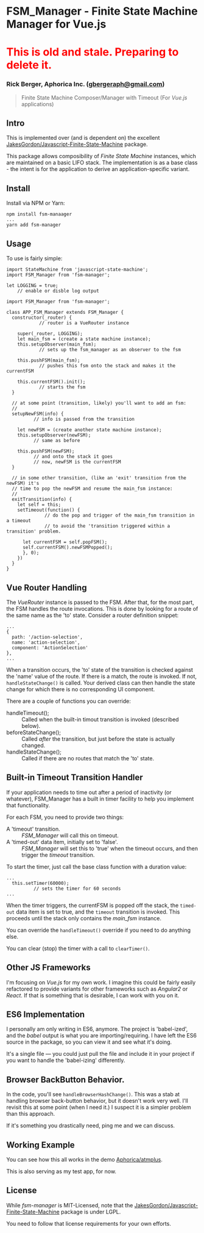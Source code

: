 # FSM_Manager - Finite State Machine Manager for Vue.js

<h1 style='color:red'>This is old and stale.  Preparing to delete it.</style> 

### Rick Berger, Aphorica Inc. (gbergeraph@gmail.com)

> Finite State Machine Composer/Manager with Timeout
> (For _Vue.js_ applications)

## Intro
This is implemented over (and is dependent on) the excellent
<a href="https://github.com/jakesgordon/javascript-state-machine">
JakesGordon/Javascript-Finite-State-Machine</a> package.

This package allows composibility of _Finite State Machine_ instances, which
are maintained on a basic LIFO stack.  The implementation is as
a base class - the intent is for the application to derive an
application-specific variant.

## Install
Install via NPM or Yarn:
```
npm install fsm-manaager
...
yarn add fsm-manager
```
## Usage
To use is fairly simple:
```
import StateMachine from 'javascript-state-machine';
import FSM_Manager from 'fsm-manager';

let LOGGING = true;
    // enable or disble log output

import FSM_Manager from 'fsm-manager';

class APP_FSM_Manager extends FSM_Manager {
  constructor(_router) {
            // router is a VueRouter instance

    super(_router, LOGGING);
    let main_fsm = (create a state machine instance);
    this.setupObserver(main_fsm);
            // sets up the fsm_manager as an observer to the fsm

    this.pushFSM(main_fsm);
            // pushes this fsm onto the stack and makes it the currentFSM

    this.currentFSM().init();
            // starts the fsm
  }

  // at some point (transition, likely) you'll want to add an fsm:
  //
  setupNewFSM(info) {
          // info is passed from the transition

    let newFSM = (create another state machine instance);
    this.setupObserver(newFSM);
          // same as before

    this.pushFSM(newFSM);
          // and onto the stack it goes
          // now, newFSM is the currentFSM
  }

  // in some other transition, (like an 'exit' transition from the newFSM) it's
  // time to pop the newFSM and resume the main_fsm instance:
  //
  exitTransition(info) {
    let self = this;
    setTimeout(function() {
              // do the pop and trigger of the main_fsm transition in a timeout
              // to avoid the 'transition triggered within a transition' problem.

      let currentFSM = self.popFSM();
      self.currentFSM().newFSMPopped();
      }, 0);
    })
  }
}
```

## Vue Router Handling
The _VueRouter_ instance is passed to the FSM.  After that, for the most part, the FSM
handles the route invocations.  This is done by looking for a route of the same name
as the 'to' state.  Consider a router definition snippet:
```
...
{
  path: '/action-selection',
  name: 'action-selection',
  component: 'ActionSelection'
},
...
```
When a transition occurs, the 'to' state of the transition is checked against the 'name' value of the route.  If there is a match, the route is invoked.  If not,
`handleStateChange()` is called.  Your derived class can then handle the state change
for which there is no corresponding UI component.

There are a couple of functions you can override:

<dl>
<dt>handleTimeout();</dt>
<dd>
Called when the built-in timout transition is invoked (described below).</dd>
<dt>beforeStateChange();</dt>
<dd>
Called <em>after</em> the transition, but just before the state is actually changed.</dd>
<dt>handleStateChange();</dt>
<dd>
Called if there are no routes that match the 'to' state.</dd>
</dl>

## Built-in Timeout Transition Handler
If your application needs to time out after a period of inactivity (or whatever),
FSM_Manager has a built in timer facility to help you implement that functionality.

For each FSM, you need to provide two things:
<dl>
<dt>A 'timeout' transition.</dt>
<dd>
<em>FSM_Manager</em> will call this on timeout.</></dd>
<dt>A 'timed-out' data item, initially set to 'false'.</dt>
<dd>
<em>FSM_Manager</em> will set this to 'true' when the timeout occurs,
and then trigger the <em>timeout</em> transition.  
</dl>

To start the timer, just call the base class function with a duration value:
```
...
  this.setTimer(60000);
          // sets the timer for 60 seconds
...
```

When the timer triggers, the currentFSM is popped off the stack, the `timed-out` data
item is set to true, and the `timeout` transition is invoked.  This proceeds until the
stack only contains the _main_fsm_ instance.

You can override the `handleTimeout()` override if you need to do anything else.

You can clear (stop) the timer with a call to `clearTimer()`. 

## Other JS Frameworks
I'm focusing on _Vue.js_ for my own work.  I imagine this could be fairly easily refactored
to provide variants for other frameworks such as _Angular2_ or _React_.  If that is something that is desirable, I can work with you on it.

## ES6 Implementation
I personally am only writing in ES6, anymore.  The project is 'babel-ized', and the
_babel_ output is what you are importing/requiring.  I have left the ES6 source in
the package, so you can view it and see what it's doing.

It's a single file &mdash; you could just pull the file and include it in your project
if you want to handle the 'babel-izing' differently.

## Browser BackButton Behavior.
In the code, you'll see `handleBrowserHashChange()`.  This was a stab at handling
browser back-button behavior, but it doesn't work very well.  I'll revisit this
at some point (when I need it.)  I suspect it is a simpler problem than this approach.

If it's something you drastically need, ping me and we can discuss.

## Working Example
You can see how this all works in the demo <a href="https://github.com/Aphorica/atmplus">
Aphorica/atmplus</a>.

This is also serving as my test app, for now.

## License
While _fsm-manager_ is MIT-Licensed, note that the
<a href="https://github.com/jakesgordon/javascript-state-machine">
JakesGordon/Javascript-Finite-State-Machine</a> package is under LGPL.

You need to follow that license requirements for your own efforts.
